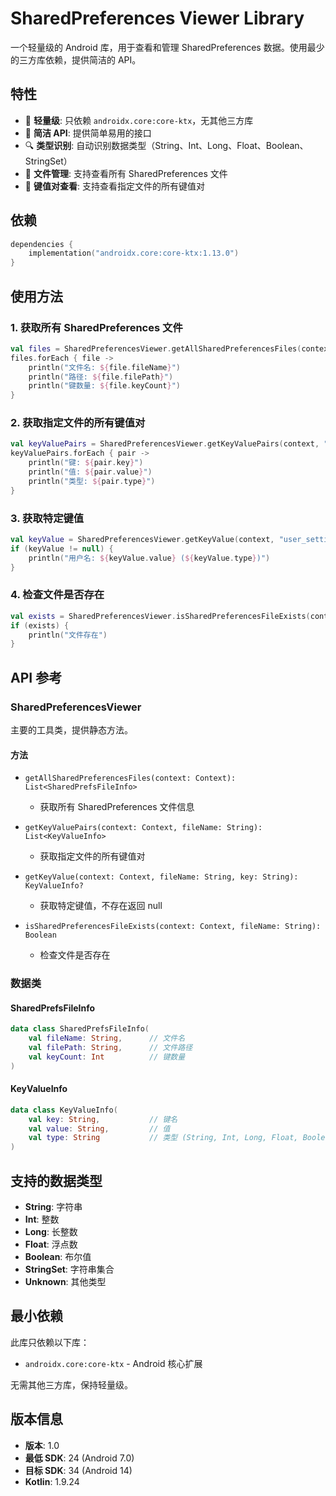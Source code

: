 # SharedPreferences Viewer Library

一个轻量级的 Android 库，用于查看和管理 SharedPreferences 数据。使用最少的三方库依赖，提供简洁的 API。

## 特性

- 🚀 **轻量级**: 只依赖 `androidx.core:core-ktx`，无其他三方库
- 📱 **简洁 API**: 提供简单易用的接口
- 🔍 **类型识别**: 自动识别数据类型（String、Int、Long、Float、Boolean、StringSet）
- 📂 **文件管理**: 支持查看所有 SharedPreferences 文件
- 🔑 **键值对查看**: 支持查看指定文件的所有键值对

## 依赖

```kotlin
dependencies {
    implementation("androidx.core:core-ktx:1.13.0")
}
```

## 使用方法

### 1. 获取所有 SharedPreferences 文件

```kotlin
val files = SharedPreferencesViewer.getAllSharedPreferencesFiles(context)
files.forEach { file ->
    println("文件名: ${file.fileName}")
    println("路径: ${file.filePath}")
    println("键数量: ${file.keyCount}")
}
```

### 2. 获取指定文件的所有键值对

```kotlin
val keyValuePairs = SharedPreferencesViewer.getKeyValuePairs(context, "user_settings")
keyValuePairs.forEach { pair ->
    println("键: ${pair.key}")
    println("值: ${pair.value}")
    println("类型: ${pair.type}")
}
```

### 3. 获取特定键值

```kotlin
val keyValue = SharedPreferencesViewer.getKeyValue(context, "user_settings", "username")
if (keyValue != null) {
    println("用户名: ${keyValue.value} (${keyValue.type})")
}
```

### 4. 检查文件是否存在

```kotlin
val exists = SharedPreferencesViewer.isSharedPreferencesFileExists(context, "user_settings")
if (exists) {
    println("文件存在")
}
```

## API 参考

### SharedPreferencesViewer

主要的工具类，提供静态方法。

#### 方法

- `getAllSharedPreferencesFiles(context: Context): List<SharedPrefsFileInfo>`
  - 获取所有 SharedPreferences 文件信息

- `getKeyValuePairs(context: Context, fileName: String): List<KeyValueInfo>`
  - 获取指定文件的所有键值对

- `getKeyValue(context: Context, fileName: String, key: String): KeyValueInfo?`
  - 获取特定键值，不存在返回 null

- `isSharedPreferencesFileExists(context: Context, fileName: String): Boolean`
  - 检查文件是否存在

### 数据类

#### SharedPrefsFileInfo
```kotlin
data class SharedPrefsFileInfo(
    val fileName: String,      // 文件名
    val filePath: String,      // 文件路径
    val keyCount: Int          // 键数量
)
```

#### KeyValueInfo
```kotlin
data class KeyValueInfo(
    val key: String,           // 键名
    val value: String,         // 值
    val type: String           // 类型 (String, Int, Long, Float, Boolean, StringSet, Unknown)
)
```

## 支持的数据类型

- **String**: 字符串
- **Int**: 整数
- **Long**: 长整数
- **Float**: 浮点数
- **Boolean**: 布尔值
- **StringSet**: 字符串集合
- **Unknown**: 其他类型

## 最小依赖

此库只依赖以下库：
- `androidx.core:core-ktx` - Android 核心扩展

无需其他三方库，保持轻量级。

## 版本信息

- **版本**: 1.0
- **最低 SDK**: 24 (Android 7.0)
- **目标 SDK**: 34 (Android 14)
- **Kotlin**: 1.9.24